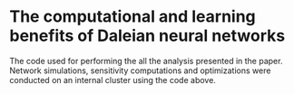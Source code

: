 # The computational and learning benefits of Daleian neural networks

The code used for performing the all the analysis presented in the paper.
Network simulations, sensitivity computations and optimizations were conducted on an internal cluster using the code above.
